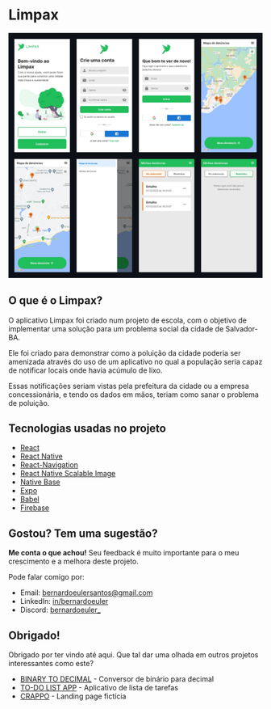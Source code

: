 # Limpax

![screenshots](images/limpax-screenshots.png)

## O que é o Limpax?

O aplicativo Limpax foi criado num projeto de escola, com o objetivo de implementar uma solução para um problema social da cidade de Salvador-BA.

Ele foi criado para demonstrar como a poluição da cidade poderia ser amenizada através do uso de um aplicativo no qual a população seria capaz de notificar locais onde havia acúmulo de lixo. 

Essas notificações seriam vistas pela prefeitura da cidade ou a empresa concessionária, e tendo os dados em mãos, teriam como sanar o problema de poluição.

## Tecnologias usadas no projeto

- [React](https://react.dev/) 
- [React Native](https://reactnative.dev/) 
- [React-Navigation](https://reactnavigation.org/)
- [React Native Scalable Image](https://github.com/ihor/react-native-scalable-image)
- [Native Base](https://nativebase.io/)
- [Expo](https://expo.dev/)
- [Babel](https://babeljs.io/)
- [Firebase](https://firebase.google.com/)

## Gostou? Tem uma sugestão?
**Me conta o que achou!** Seu feedback é muito importante para o meu crescimento e a melhora deste projeto.

Pode falar comigo por:
- Email: bernardoeulersantos@gmail.com
- LinkedIn: [in/bernardoeuler](https://www.linkedin.com/in/bernardoeuler)
- Discord: [bernardoeuler_](https://discord.com/users/367741578808393729)

## Obrigado!

Obrigado por ter vindo até aqui. Que tal dar uma olhada em outros projetos interessantes como este?

- [BINARY TO DECIMAL](https://github.com/bernardoeuler/binary-to-decimal-converter) - Conversor de binário para decimal
- [TO-DO LIST APP](https://github.com/bernardoeuler/todo-app) - Aplicativo de lista de tarefas
- [CRAPPO](https://github.com/bernardoeuler/crappo-landing-page) - Landing page fictícia